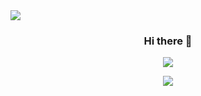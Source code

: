 <img src="https://capsule-render.vercel.app/api?type=wave&color=auto&height=300&section=header&text=Aeryeong%20Github&fontSize=90" />

<div align="center">

### Hi there 👋

<a href="https://hits.seeyoufarm.com"><img src="https://hits.seeyoufarm.com/api/count/incr/badge.svg?url=https%3A%2F%2Fgithub.com%2Fjeongaeryeong%2Fhit-counter&count_bg=%234DD2FF&title_bg=%23555555&icon=&icon_color=%23E7E7E7&title=hits&edge_flat=false"/></a><br>

<img src="https://github-readme-stats.vercel.app/api?username=jeongaeryeong&show_icons=true&theme=radical">
</div>
<!--
**jeongaeryeong/jeongaeryeong** is a ✨ _special_ ✨ repository because its `README.md` (this file) appears on your GitHub profile.

Here are some ideas to get you started:

- 🔭 I’m currently working on ...
- 🌱 I’m currently learning ...
- 👯 I’m looking to collaborate on ...
- 🤔 I’m looking for help with ...
- 💬 Ask me about ...
- 📫 How to reach me: ...
- 😄 Pronouns: ...
- ⚡ Fun fact: ...
-->
